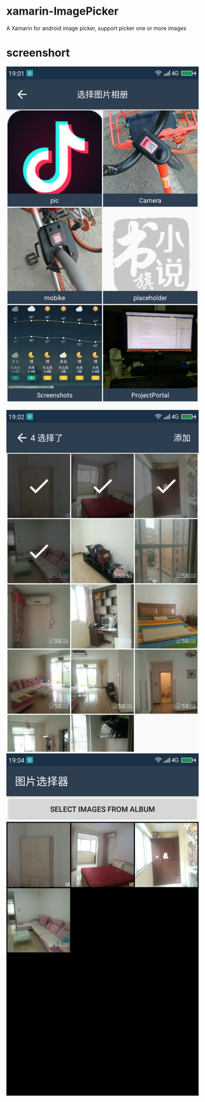 # xamarin-ImagePicker
A Xamarin for android image picker, support picker one or more images

# screenshort
![Album](./screenshots/picker-album.png)
![Pick images](./screenshots/pick-images.png)
![Test](./screenshots/test.png)
